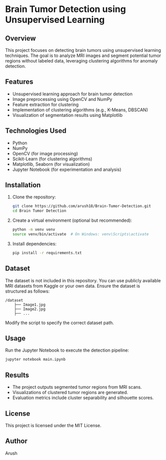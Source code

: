 # Brain Tumor Detection using Unsupervised Learning

## Overview
This project focuses on detecting brain tumors using unsupervised learning techniques. The goal is to analyze MRI images and segment potential tumor regions without labeled data, leveraging clustering algorithms for anomaly detection.

## Features
- Unsupervised learning approach for brain tumor detection
- Image preprocessing using OpenCV and NumPy
- Feature extraction for clustering
- Implementation of clustering algorithms (e.g., K-Means, DBSCAN)
- Visualization of segmentation results using Matplotlib

## Technologies Used
- Python
- NumPy
- OpenCV (for image processing)
- Scikit-Learn (for clustering algorithms)
- Matplotlib, Seaborn (for visualization)
- Jupyter Notebook (for experimentation and analysis)

## Installation
1. Clone the repository:
   ```sh
   git clone https://github.com/arush18/Brain-Tumor-Detection.git
   cd Brain Tumor Detection
   ```
2. Create a virtual environment (optional but recommended):
   ```sh
   python -m venv venv
   source venv/bin/activate  # On Windows: venv\Scripts\activate
   ```
3. Install dependencies:
   ```sh
   pip install -r requirements.txt
   ```

## Dataset
The dataset is not included in this repository. You can use publicly available MRI datasets from Kaggle or your own data. Ensure the dataset is structured as follows:
```
/dataset
    ├── Image1.jpg
    ├── Image2.jpg
    ├── ...
```
Modify the script to specify the correct dataset path.

## Usage
Run the Jupyter Notebook to execute the detection pipeline:
```sh
jupyter notebook main.ipynb
```

## Results
- The project outputs segmented tumor regions from MRI scans.
- Visualizations of clustered tumor regions are generated.
- Evaluation metrics include cluster separability and silhouette scores.

## License
This project is licensed under the MIT License.

## Author
Arush